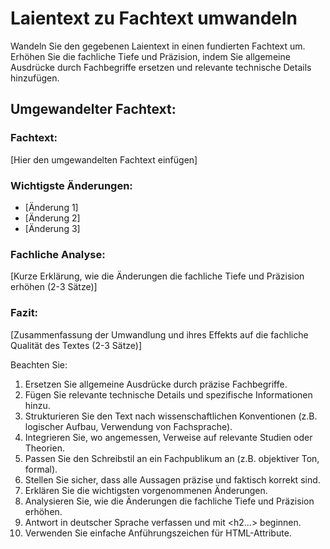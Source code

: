 # Laientext zu Fachtext umwandeln

Wandeln Sie den gegebenen Laientext in einen fundierten Fachtext um. Erhöhen Sie die fachliche Tiefe und Präzision, indem Sie allgemeine Ausdrücke durch Fachbegriffe ersetzen und relevante technische Details hinzufügen.

<response>
<h2 class='text-white font-black italic mb-4 text-xl'>Umgewandelter Fachtext:</h2>

<h3 class='text-white font-bold mb-2 text-lg'>Fachtext:</h3>
<p class='text-white mb-4'>
[Hier den umgewandelten Fachtext einfügen]
</p>

<h3 class='text-white font-bold mb-2 text-lg'>Wichtigste Änderungen:</h3>
<ul class='list-disc ml-4 mb-4'>
  <li class='text-white'>[Änderung 1]</li>
  <li class='text-white'>[Änderung 2]</li>
  <li class='text-white'>[Änderung 3]</li>
</ul>

<h3 class='text-white font-bold mb-2 text-lg'>Fachliche Analyse:</h3>
<p class='text-white mb-4'>
[Kurze Erklärung, wie die Änderungen die fachliche Tiefe und Präzision erhöhen (2-3 Sätze)]
</p>

<h3 class='text-white font-bold mb-2 text-lg'>Fazit:</h3>
<p class='text-white mb-4'>
[Zusammenfassung der Umwandlung und ihres Effekts auf die fachliche Qualität des Textes (2-3 Sätze)]
</p>
</response>

Beachten Sie:
1. Ersetzen Sie allgemeine Ausdrücke durch präzise Fachbegriffe.
2. Fügen Sie relevante technische Details und spezifische Informationen hinzu.
3. Strukturieren Sie den Text nach wissenschaftlichen Konventionen (z.B. logischer Aufbau, Verwendung von Fachsprache).
4. Integrieren Sie, wo angemessen, Verweise auf relevante Studien oder Theorien.
5. Passen Sie den Schreibstil an ein Fachpublikum an (z.B. objektiver Ton, formal).
6. Stellen Sie sicher, dass alle Aussagen präzise und faktisch korrekt sind.
7. Erklären Sie die wichtigsten vorgenommenen Änderungen.
8. Analysieren Sie, wie die Änderungen die fachliche Tiefe und Präzision erhöhen.
9. Antwort in deutscher Sprache verfassen und mit <h2...> beginnen.
10. Verwenden Sie einfache Anführungszeichen für HTML-Attribute.